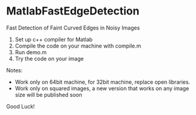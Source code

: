 # MatlabFastEdgeDetection
Fast Detection of Faint Curved Edges in Noisy Images

1) Set up c++ compiler for Matlab
2) Compile the code on your machine with compile.m
3) Run demo.m
4) Try the code on your image

Notes:
- Work only on 64bit machine, for 32bit machine, replace open libraries.
- Work only on squared images, a new version that works on any image size will be published soon

Good Luck!

